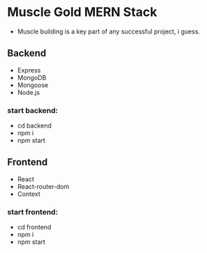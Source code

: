 # Muscle Gold MERN Stack

- Muscle building is a key part of any successful project, i guess.

## Backend

- Express
- MongoDB
- Mongoose
- Node.js

### start backend:

- cd backend
- npm i
- npm start

## Frontend

- React
- React-router-dom
- Context

### start frontend:

- cd frontend
- npm i
- npm start

